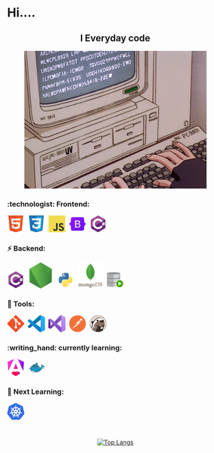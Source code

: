 
<!--


Here are some ideas to get you started:

- 🔭 I’m currently working on ...
- 🌱 I’m currently learning ...
- 👯 I’m looking to collaborate on ...
- 🤔 I’m looking for help with ...
- ⚡ Fun fact: ...
-->
# Hi....
<div id="header" align="center">
 
 
 <div align="center" >
  <h2>I Everyday code</h2>
 </div>
 <div align="center"><img src="https://github.com/alefra88/gifsyanimacionesparamisweas/blob/master/programmer.gif" alt="programing"></div>
<div align="left">
  
  <div>
   <h3> :technologist: Frontend: </h3>
    <img src="https://github.com/devicons/devicon/blob/master/icons/html5/html5-original.svg" title="HTML5" alt="HTML5" width="40px" height="40px">&nbsp;
    <img src="https://github.com/devicons/devicon/blob/master/icons/css3/css3-original.svg" title="CSS" alt="CSS" width="40px" height="40px">&nbsp;
    <img src="https://github.com/devicons/devicon/blob/master/icons/javascript/javascript-original.svg" title="JavaScript" alt="JavaScript" width="40px" height="40px">&nbsp;
    <img src="https://github.com/devicons/devicon/blob/master/icons/bootstrap/bootstrap-original.svg" title="bootstrap" alt="bootstrap" width="40px" height="40px">&nbsp;
     <img src="https://github.com/devicons/devicon/blob/master/icons/csharp/csharp-original.svg" title="vite" alt="vite" width="40px" height="40px">&nbsp;
    
    
     
     
     

  <h3> ⚡ Backend:</h3>
  <img src="https://github.com/devicons/devicon/blob/master/icons/csharp/csharp-original.svg" title="vite" alt="vite" width="40px" height="40px">&nbsp;
    <img src="https://github.com/devicons/devicon/blob/master/icons/nodejs/nodejs-original.svg" title="NodeJS" alt="NodeJS" width="60px" height="60px">&nbsp;
    <img src="https://github.com/devicons/devicon/blob/master/icons/python/python-original.svg" title="Python" alt="Python" width="40px" height="40px">&nbsp;
   <img src="https://github.com/devicons/devicon/blob/master/icons/mongodb/mongodb-original-wordmark.svg" title="mongodb" alt="Express" width="60px" height="60px">&nbsp;
     <img src="https://github.com/devicons/devicon/blob/master/icons/sqldeveloper/sqldeveloper-original.svg" title="sqlDeveloper" alt="sqlDeveloper" width="40px" height="40px">&nbsp;

    
     



   <h3>🔨 Tools: </h3>
    <img src="https://github.com/devicons/devicon/blob/master/icons/git/git-plain.svg" title="git" alt="git" width="40px" height="40px">&nbsp;
     <img src="https://github.com/devicons/devicon/blob/master/icons/vscode/vscode-original.svg" title="vscode" alt="vscode" width="40px" height="40px">&nbsp;
    <img src="https://github.com/devicons/devicon/blob/master/icons/visualstudio/visualstudio-original.svg" title="vscode" alt="vsconde" width="40px" height="40px">&nbsp; 
     <img src="https://github.com/devicons/devicon/blob/master/icons/postman/postman-original.svg" title="postman" alt="postman" width="40px" height="40px">&nbsp;
     <img src="https://github.com/devicons/devicon/blob/master/icons/dbeaver/dbeaver-original.svg" title="dbeaber" alt="dbeaber" width="40px" height="40px">&nbsp;
     


    
    
  <h3>  :writing_hand: currently learning:</h3>
  <img src="https://raw.githubusercontent.com/devicons/devicon/6910f0503efdd315c8f9b858234310c06e04d9c0/icons/angular/angular-original.svg" title="React" alt="React" width="40px" height="40px">&nbsp;
   <img src="https://github.com/devicons/devicon/blob/master/icons/docker/docker-original.svg" title="docker" alt="docker" width="40px" height="40px">&nbsp;
  
  
   <h3>🌱 Next Learning: </h3>
   <img src="https://github.com/devicons/devicon/blob/master/icons/kubernetes/kubernetes-original.svg" title="Kubernetes" alt="threejs" width="40px" height="40px">&nbsp;
   
  </div>
</div>

  #
  [![Top Langs](https://github-readme-stats.vercel.app/api/top-langs/?username=alefra88&langs_count=6&theme=react&layout=compact)](https://github.com/anuraghazra/github-readme-stats)


